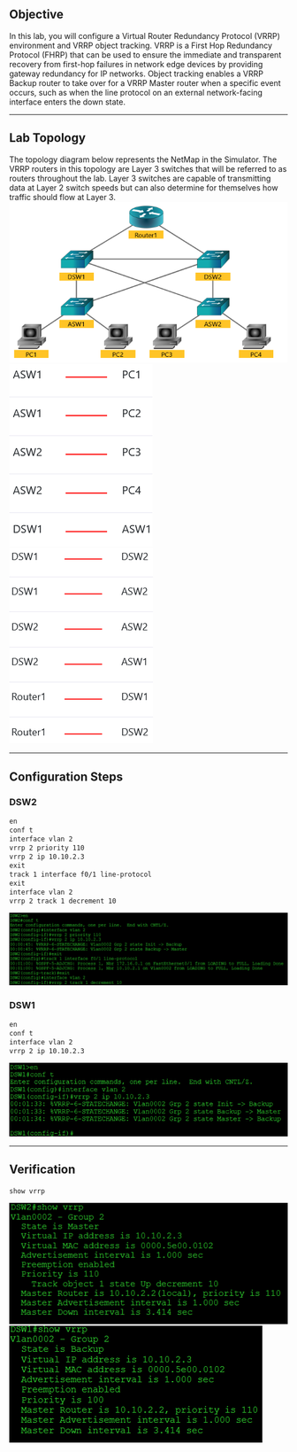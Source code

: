 ## Objective
In this lab, you will configure a Virtual Router Redundancy Protocol (VRRP) environment and VRRP object tracking. VRRP is a First Hop Redundancy Protocol (FHRP) that can be used to ensure the immediate and transparent recovery from first-hop failures in network edge devices by providing gateway redundancy for IP networks. Object tracking enables a VRRP Backup router to take over for a VRRP Master router when a specific event occurs, such as when the line protocol on an external network-facing interface enters the down state.

---

## Lab Topology
The topology diagram below represents the NetMap in the Simulator. The VRRP routers in this topology are Layer 3 switches that will be referred to as routers throughout the lab. Layer 3 switches are capable of transmitting data at Layer 2 switch speeds but can also determine for themselves how traffic should flow at Layer 3.
![topology](https://github.com/nickbruggen90/Boson-NetSim-Labs/blob/main/Images2/Screenshot%202025-05-28%20072107.png)
![connections chart 1](https://github.com/nickbruggen90/Boson-NetSim-Labs/blob/main/Images2/Screenshot%202025-05-28%20072115.png)
![connections chart 2](https://github.com/nickbruggen90/Boson-NetSim-Labs/blob/main/Images2/Screenshot%202025-05-28%20072131.png)

---

## Configuration Steps
### DSW2
```cisco
en
conf t
interface vlan 2
vrrp 2 priority 110
vrrp 2 ip 10.10.2.3
exit
track 1 interface f0/1 line-protocol
exit
interface vlan 2
vrrp 2 track 1 decrement 10
```
![DSW2 commands](https://github.com/nickbruggen90/Boson-NetSim-Labs/blob/main/Images2/Screenshot%202025-05-28%20072159.png)

### DSW1
```cisco
en
conf t
interface vlan 2
vrrp 2 ip 10.10.2.3
```
![DSW2 commands](https://github.com/nickbruggen90/Boson-NetSim-Labs/blob/main/Images2/Screenshot%202025-05-28%20072210.png)

---

## Verification
```cisco
show vrrp
```
![verification 1](https://github.com/nickbruggen90/Boson-NetSim-Labs/blob/main/Images2/Screenshot%202025-05-28%20072218.png)
![verification 2](https://github.com/nickbruggen90/Boson-NetSim-Labs/blob/main/Images2/Screenshot%202025-05-28%20072226.png)
